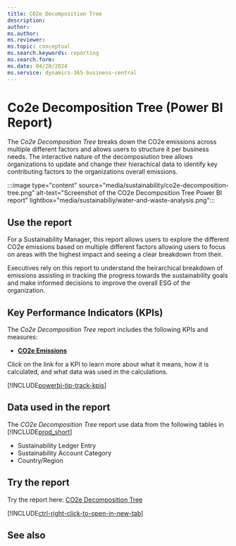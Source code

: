 ```yaml
---
title: CO2e Decomposition Tree
description: 
author: 
ms.author: 
ms.reviewer: 
ms.topic: conceptual
ms.search.keywords: reporting
ms.search.form: 
ms.date: 04/28/2024
ms.service: dynamics-365-business-central
---
```


# Co2e Decomposition Tree (Power BI Report)

The *Co2e Decomposition Tree* breaks down the CO2e emissions across multiple different factors and allows users to structure it per business needs. The interactive nature of the decomposiution tree allows organizations to update and change their hierachical data to identify key contributing factors to the organizations overall emissions.

:::image type="content" source="media/sustainability/co2e-decomposition-tree.png" alt-text="Screenshot of the CO2e Decomposition Tree Power BI report" lightbox="media/sustainabiliy/water-and-waste-analysis.png":::


## Use the report

For a Sustainability Manager, this report allows users to explore the different CO2e emissions based on multiple different factors allowing users to focus on areas with the highest impact and seeing a clear breakdown from their.

Executives rely on this report to understand the heirarchical breakdown of emissions assisting in tracking the progress towards the sustainability goals and make informed decisions to improve the overall ESG of the organization.


## Key Performance Indicators (KPIs)

The *Co2e Decomposition Tree* report includes the following KPIs and measures: 

- [**CO2e Emissions**](sustainability-powerbi-kpis.md#co2e-emissions)


Click on the link for a KPI to learn more about what it means, how it is calculated, and what data was used in the calculations. 

[!INCLUDE[powerbi-tip-track-kpis](includes/powerbi-tip-track-kpis.md)]


## Data used in the report

The *CO2e Decomposition Tree* report use data from the following tables in [!INCLUDE[prod_short](includes/prod_short.md)]

- Sustainability Ledger Entry
- Sustainability Account Category
- Country/Region


## Try the report

Try the report here: [CO2e Decomposition Tree](https://businesscentral.dynamics.com?page=37108)

[!INCLUDE[ctrl-right-click-to-open-in-new-tab](includes/ctrl-right-click-to-open-in-new-tab.md)]

## See also